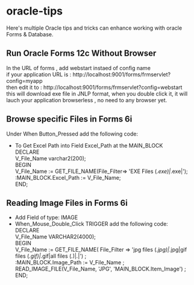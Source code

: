 # oracle-tips
Here's multiple Oracle tips and tricks can enhance working with oracle Forms & Database.

## Run Oracle Forms 12c Without Browser
In the URL of forms , add webstart instaed of config name <br />
if your application URL is : http://localhost:9001/forms/frmservlet?config=myapp <br />
then edit it to : http://localhost:9001/forms/frmservlet?config=webstart <br />
this will download exe file in JNLP format, when you double click it, it will lauch your application browserless , no need to any browser yet.

## Browse specific Files in Forms 6i
Under When Button_Pressed add the following code: <BR />
* To Get Excel Path into Field Excel_Path at the MAIN_BLOCK  <BR />
DECLARE <BR />
 V_File_Name varchar2(200); <BR />
BEGIN <BR />
V_File_Name := GET_FILE_NAME(File_Filter=> 'EXE Files (*.exe)|*.exe|'); <BR />
:MAIN_BLOCK.Excel_Path := V_File_Name; <BR />
END; <BR />

## Reading Image Files in Forms 6i
* Add Field of type: IMAGE 
* When_Mouse_Double_Click TRIGGER add the following code: <BR />
   DECLARE  <BR />
  V_File_Name VARCHAR2(4000);  <BR />
BEGIN  <BR />
  V_File_Name := GET_FILE_NAME( File_Filter => 'jpg files (*.jpg)|*.jpg|gif files (*.gif)|*.gif|all files (*.*)|*.*|') ; <BR />
  :MAIN_BLOCK.Image_Path := V_File_Name ; <BR />
  READ_IMAGE_FILE(V_File_Name, 'JPG', 'MAIN_BLOCK.Item_Image') ; <BR />
END;  <BR />

